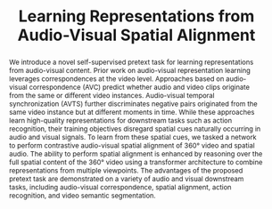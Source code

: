 ---
id:             2020-sptalign
title:          "Learning Representations from Audio-Visual Spatial Alignment"
authors:        
    - [Me, "*"]
    - [YiLi, "*"]
    - Nuno
venue:          Neural Information Processing Systems (NeurIPS), 2020.
year:           "2020-10"
thumbnail:      assets/publications/2020-sptalign/thumbnail.jpg
links:
    pdf:        assets/publications/2020-sptalign/paper.pdf
    paper:      https://arxiv.org/abs/2011.01819
    suppl:      assets/publications/2020-sptalign/suppl.pdf
    code:       https://github.com/pedro-morgado/AVSpatialAlignment
    video:      https://youtu.be/E77nkQs1RMc
    bibtex:     assets/publications/2020-sptalign/ref.txt
other_venues:
    - title:    "[Workshop] Learning Representations from Audio-Visual Spatial Alignment"
      authors:    
      - [YiLi, "*"]
      - [Me, "*"]
      - Nuno
      venue:    CVPR Workshop - Sight and Sound, 2021.
      links:
        paper:  https://sightsound.org/papers/2021/Yi_Li_Learning_Representations_from_Audio-Visual_Spatial_Alignment.pdf
        talk:   https://youtu.be/IEFuj7WGO-c?t=3865
layout: project
short_title: Scripps Plankton Imaging System
video_embed: https://www.youtube.com/embed/E77nkQs1RMc
abstract: "We introduce a novel self-supervised pretext task for learning representations from audio-visual content. Prior work on audio-visual representation learning leverages correspondences at the video level. Approaches based on audio-visual correspondence (AVC) predict whether audio and video clips originate from the same or different video instances. Audio-visual temporal synchronization (AVTS) further discriminates negative pairs originated from the same video instance but at different moments in time. While these approaches learn high-quality representations for downstream tasks such as action recognition, their training objectives disregard spatial cues naturally occurring in audio and visual signals. To learn from these spatial cues, we tasked a network to perform contrastive audio-visual spatial alignment of 360° video and spatial audio. The ability to perform spatial alignment is enhanced by reasoning over the full spatial content of the 360° video using a transformer architecture to combine representations from multiple viewpoints. The advantages of the proposed pretext task are demonstrated on a variety of audio and visual downstream tasks, including audio-visual correspondence, spatial alignment, action recognition, and video semantic segmentation."
---